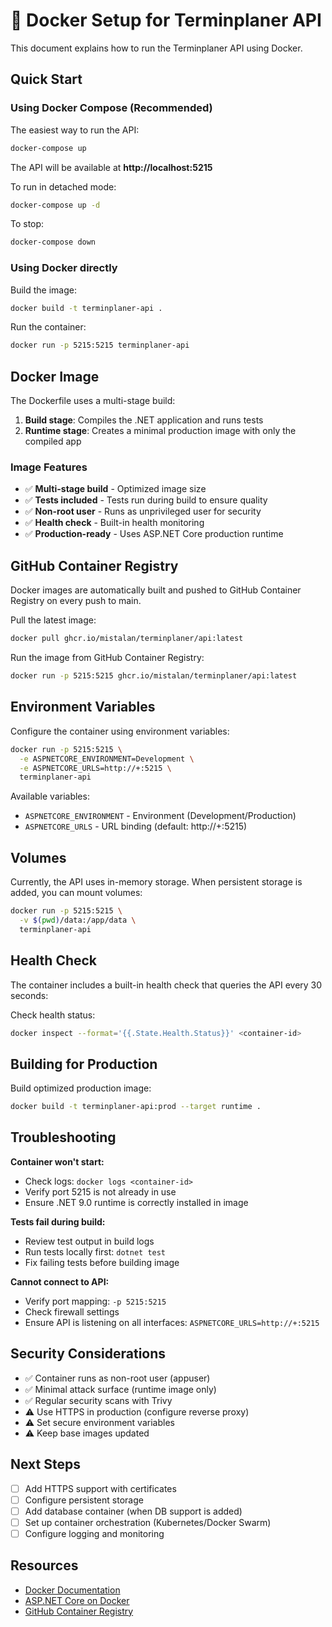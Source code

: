 # 🐳 Docker Setup for Terminplaner API

This document explains how to run the Terminplaner API using Docker.

## Quick Start

### Using Docker Compose (Recommended)

The easiest way to run the API:

```bash
docker-compose up
```

The API will be available at **http://localhost:5215**

To run in detached mode:
```bash
docker-compose up -d
```

To stop:
```bash
docker-compose down
```

### Using Docker directly

Build the image:
```bash
docker build -t terminplaner-api .
```

Run the container:
```bash
docker run -p 5215:5215 terminplaner-api
```

## Docker Image

The Dockerfile uses a multi-stage build:

1. **Build stage**: Compiles the .NET application and runs tests
2. **Runtime stage**: Creates a minimal production image with only the compiled app

### Image Features

- ✅ **Multi-stage build** - Optimized image size
- ✅ **Tests included** - Tests run during build to ensure quality
- ✅ **Non-root user** - Runs as unprivileged user for security
- ✅ **Health check** - Built-in health monitoring
- ✅ **Production-ready** - Uses ASP.NET Core production runtime

## GitHub Container Registry

Docker images are automatically built and pushed to GitHub Container Registry on every push to main.

Pull the latest image:
```bash
docker pull ghcr.io/mistalan/terminplaner/api:latest
```

Run the image from GitHub Container Registry:
```bash
docker run -p 5215:5215 ghcr.io/mistalan/terminplaner/api:latest
```

## Environment Variables

Configure the container using environment variables:

```bash
docker run -p 5215:5215 \
  -e ASPNETCORE_ENVIRONMENT=Development \
  -e ASPNETCORE_URLS=http://+:5215 \
  terminplaner-api
```

Available variables:
- `ASPNETCORE_ENVIRONMENT` - Environment (Development/Production)
- `ASPNETCORE_URLS` - URL binding (default: http://+:5215)

## Volumes

Currently, the API uses in-memory storage. When persistent storage is added, you can mount volumes:

```bash
docker run -p 5215:5215 \
  -v $(pwd)/data:/app/data \
  terminplaner-api
```

## Health Check

The container includes a built-in health check that queries the API every 30 seconds:

Check health status:
```bash
docker inspect --format='{{.State.Health.Status}}' <container-id>
```

## Building for Production

Build optimized production image:
```bash
docker build -t terminplaner-api:prod --target runtime .
```

## Troubleshooting

**Container won't start:**
- Check logs: `docker logs <container-id>`
- Verify port 5215 is not already in use
- Ensure .NET 9.0 runtime is correctly installed in image

**Tests fail during build:**
- Review test output in build logs
- Run tests locally first: `dotnet test`
- Fix failing tests before building image

**Cannot connect to API:**
- Verify port mapping: `-p 5215:5215`
- Check firewall settings
- Ensure API is listening on all interfaces: `ASPNETCORE_URLS=http://+:5215`

## Security Considerations

- ✅ Container runs as non-root user (appuser)
- ✅ Minimal attack surface (runtime image only)
- ✅ Regular security scans with Trivy
- ⚠️ Use HTTPS in production (configure reverse proxy)
- ⚠️ Set secure environment variables
- ⚠️ Keep base images updated

## Next Steps

- [ ] Add HTTPS support with certificates
- [ ] Configure persistent storage
- [ ] Add database container (when DB support is added)
- [ ] Set up container orchestration (Kubernetes/Docker Swarm)
- [ ] Configure logging and monitoring

## Resources

- [Docker Documentation](https://docs.docker.com/)
- [ASP.NET Core on Docker](https://learn.microsoft.com/en-us/aspnet/core/host-and-deploy/docker/)
- [GitHub Container Registry](https://docs.github.com/en/packages/working-with-a-github-packages-registry/working-with-the-container-registry)
